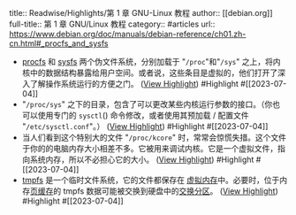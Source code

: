 title:: Readwise/Highlights/第 1 章 GNU-Linux 教程
author:: [[debian.org]]
full-title:: 第 1 章 GNU/Linux 教程
category:: #articles
url:: https://www.debian.org/doc/manuals/debian-reference/ch01.zh-cn.html#_procfs_and_sysfs

- [procfs](https://zh.wikipedia.org/wiki/Procfs) 和 [sysfs](https://zh.wikipedia.org/wiki/Sysfs) 两个伪文件系统，分别加载于 "`/proc`"和"`/sys`" 之上，将内核中的数据结构暴露给用户空间。或者说，这些条目是虚拟的，他们打开了深入了解操作系统运行的方便之门。 ([View Highlight](https://read.readwise.io/read/01h4dd8qjd9wcetndnfqskjhzm)) #Highlight #[[2023-07-04]]
- "`/proc/sys`" 之下的目录，包含了可以更改某些内核运行参数的接口。（你也可以使用专门的 `sysctl`() 命令修改，或者使用其预加载 / 配置文件 "`/etc/sysctl.conf`"。） ([View Highlight](https://read.readwise.io/read/01h4dd8z754drp7wpgdxkx0hp3)) #Highlight #[[2023-07-04]]
- 当人们看到这个特别大的文件 "`/proc/kcore`" 时，常常会惊慌失措。这个文件于你的的电脑内存大小相差不多。它被用来调试内核。它是一个虚拟文件，指向系统内存，所以不必担心它的大小。 ([View Highlight](https://read.readwise.io/read/01h4dd9b48efy003qpmnv15fvj)) #Highlight #[[2023-07-04]]
- [tmpfs](https://zh.wikipedia.org/wiki/Tmpfs#Linux) 是一个临时文件系统，它的文件都保存在 [虚拟内存](https://zh.wikipedia.org/wiki/Virtual_memory)中。必要时，位于内存[页缓存](https://zh.wikipedia.org/wiki/Page_cache)的 tmpfs 数据可能被交换到硬盘中的[交换分区](https://zh.wikipedia.org/wiki/Paging)。 ([View Highlight](https://read.readwise.io/read/01h4ddb3gmb47ctg87j3btwp4w)) #Highlight #[[2023-07-04]]